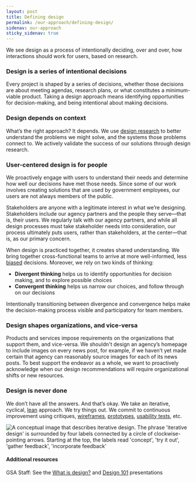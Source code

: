 ```yaml
---
layout: post
title: Defining design
permalink: /our-approach/defining-design/
sidenav: our-approach
sticky_sidenav: true
---
```


We see design as a process of intentionally deciding, over and over, how interactions should work for users, based on research.


### Design is a series of intentional decisions

Every project is shaped by a series of decisions, whether those decisions are about meeting agendas, research plans, or what constitutes a minimum-viable product. Taking a design approach means identifying opportunities for decision-making, and being intentional about making decisions.


### Design depends on context

What’s the right approach? It depends. We use [design research]({{site.baseurl}}/research/clarify-the-basics#what-it-is) to better understand the problems we might solve, and the systems those problems connect to. We actively validate the success of our solutions through design research.


### User-centered design is for people

We proactively engage with users to understand their needs and determine how well our decisions have met those needs. Since some of our work involves creating solutions that are used by government employees, our users are not always members of the public.

Stakeholders are anyone with a legitimate interest in what we’re designing. Stakeholders include our agency partners and the people they serve—that is, their users. We regularly talk with our agency partners, and while all design processes must take stakeholder needs into consideration, our process ultimately puts users, rather than stakeholders, at the center—that is, as our primary concern.

When design is practiced together, it creates shared understanding. We bring together cross-functional teams to arrive at more well-informed, less [biased]({{site.baseurl}}/research/bias/) decisions. Moreover, we rely on two kinds of thinking:
- **Divergent thinking** helps us to identify opportunities for decision making, and to explore possible choices
- **Convergent thinking** helps us narrow our choices, and follow through on our decisions

Intentionally transitioning between divergence and convergence helps make the decision-making process visible and participatory for team members.


### Design shapes organizations, and vice-versa

Products and services impose requirements on the organizations that support them, and vice-versa. We shouldn't design an agency’s homepage to include images on every news post, for example,  if we haven’t yet made certain that agency can reasonably source images for each of its news posts. To best support the endeavor as a whole, we want to proactively acknowledge when our design recommendations will require organizational shifts or new resources.


### Design is never done

We don’t have all the answers. And that’s okay. We take an iterative, cyclical, [lean]({{site.baseurl}}/our-approach/stay-lean) approach. We try things out. We commit to continuous improvement using critiques, [wireframes](https://methods.18f.gov/make/wireframing/), [prototypes](https://methods.18f.gov/make/prototyping/), [usability tests](https://methods.18f.gov/usability-testing), etc.

![A conceptual image that describes iterative design. The phrase 'iterative design' is surrounded by four labels connected by a circle of clockwise-pointing arrows. Starting at the top, the labels read 'concept', 'try it out', 'gather feedback', 'incorporate feedback']({{site.baseurl}}/images/iterative-design.png)



#### Additional resources

GSA Staff: See the [What is design?](https://drive.google.com/a/gsa.gov/open?id=1dFVWZQzSGMUEj8oDQ_i3Ja0B4z1TFzuPGnYoO4sBAK4) and [Design 101](https://docs.google.com/presentation/d/16XEv3POpUtjzHG-KBzjT0lUyh5Vcp7CKFAeOj9QT27k/edit#slide=id.g3a57b3f921_0_227) presentations
